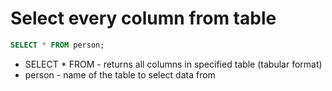 # Select every column from table

```sql
SELECT * FROM person;
```

- SELECT * FROM - returns all columns in specified table (tabular format)
- person - name of the table to select data from

